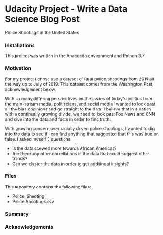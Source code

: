 # Udacity Project - Write a Data Science Blog Post
Police Shootings in the United States

### Installations
This project was written in the Anaconda environment and Python 3.7

### Motivation
For my project I chose use a dataset of fatal police shootings from 2015 all the way up to July of 2019. This dataset comes from the Washington Post, acknowledgement below. 

With so many differing perspectives on the issues of today's politics from the main-stream media, polititicians, and social media I wanted to look past all the bias oppinions and go straight to the data. I believe that in a nation with a continually growing divide, we need to look past Fox News and CNN and dive into the data and facts in order to find truth.

With growing concern over racially driven police shootings, I wanted to dig into the data to see if I can find anything that suggested that this was true or false. I asked myself 3 questions

- Is the data scewed more towards African Americas?
- Are there any other correllations in the data that could suggest other trends?
- Can we cluster the data in order to get additinoal insights?

### Files
This repository contains the following files:

- Police_Shooting
- Police Shootings.csv

### Summary

### Acknowledgements


